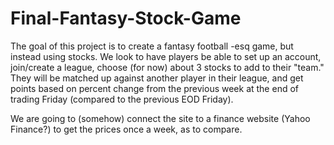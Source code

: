 # Final-Fantasy-Stock-Game
The goal of this project is to create a fantasy football -esq game, but instead using stocks. We look to have players be able to set up an account, join/create a league, choose (for now) about 3 stocks to add to their "team." They will be matched up against another player in their league, and get points based on percent change from the previous week at the end of trading Friday (compared to the previous EOD Friday). 

We are going to (somehow) connect the site to a finance website (Yahoo Finance?) to get the prices once a week, as to compare. 
